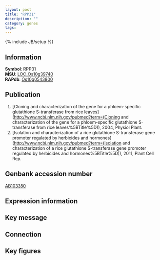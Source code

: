 ```yaml
---
layout: post
title: "RPP31"
description: ""
category: genes
tags: 
---
```

{% include JB/setup %}

## Information
__Symbol__: RPP31  
__MSU__: [LOC_Os10g39740](http://rice.plantbiology.msu.edu/cgi-bin/ORF_infopage.cgi?orf=LOC_Os10g39740)  
__RAPdb__: [Os10g0543800](http://rapdb.dna.affrc.go.jp/viewer/gbrowse_details/irgsp1?name=Os10g0543800)  

## Publication
1. [Cloning and characterization of the gene for a phloem-specific glutathione S-transferase from rice leaves](http://www.ncbi.nlm.nih.gov/pubmed?term=(Cloning and characterization of the gene for a phloem-specific glutathione S-transferase from rice leaves%5BTitle%5D)), 2004, Physiol Plant.
2. [Isolation and characterization of a rice glutathione S-transferase gene promoter regulated by herbicides and hormones](http://www.ncbi.nlm.nih.gov/pubmed?term=(Isolation and characterization of a rice glutathione S-transferase gene promoter regulated by herbicides and hormones%5BTitle%5D)), 2011, Plant Cell Rep.

## Genbank accession number
[AB103350](http://www.ncbi.nlm.nih.gov/nuccore/AB103350)

## Expression information

## Key message

## Connection

## Key figures


